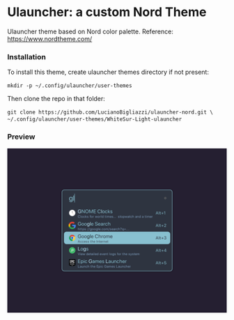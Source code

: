 # Ulauncher: a custom Nord Theme

Ulauncher theme based on Nord color palette.
Reference: https://www.nordtheme.com/

### Installation

To install this theme, create ulauncher themes directory if not present:

```
mkdir -p ~/.config/ulauncher/user-themes
```

Then clone the repo in that folder:

```
git clone https://github.com/LucianoBigliazzi/ulauncher-nord.git \
~/.config/ulauncher/user-themes/WhiteSur-Light-ulauncher
```

### Preview

![Launcher preview](screenshot.png)
